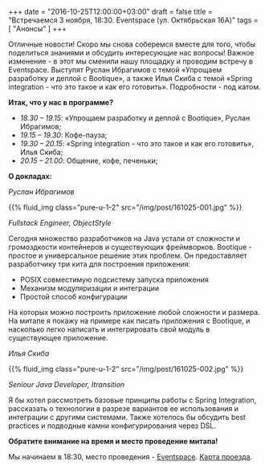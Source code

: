 +++
date = "2016-10-25T12:00:00+03:00"
draft = false
title = "Встречаемся 3 ноября, 18:30. Eventspace (ул. Октябрьская 16А)"
tags = [
	"Анонсы"
]
+++

Отличные новости! Скоро мы снова соберемся вместе для того, чтобы поделиться знаниями и обсудить интересующие нас вопросы! Важное изменение - в этот мы сменили нашу площадку и проводим встречу в Eventspace. Выступят Руслан Ибрагимов с темой «Упрощаем разработку и деплой с Bootique», а также Илья Скиба с темой «Spring integration - что это такое и как его готовить». Подробности - под катом.

<!--more-->

**Итак, что у нас в программе?**

* _18.30 – 19.15_: «Упрощаем разработку и деплой с Bootique», Руслан Ибрагимов;
* _19.15 – 19.30_: Кофе-пауза;
* _19.30 – 20.15_: «Spring integration - что это такое и как его готовить», Илья Скиба;
* _20.15 – 21.00_: Общение, кофе, печеньки;

**О докладах:**

*Руслан Ибрагимов*

{{% fluid_img class="pure-u-1-2" src="/img/post/161025-001.jpg" %}}

*_Fullstack Engineer, ObjectStyle_*

Сегодня множество разработчиков на Java устали от сложности и громоздкости контейнеров и существующих фреймворков. Bootique - простое и универсальное решение этих проблем. Он предоставляет разработчику три кита для построения приложения:

 * POSIX совместимую подсистему запуска приложения
 * Механизм модуляризации и интеграции
 * Простой способ конфигурации

На которых можно построить приложение любой сложности и размера.
На митапе я покажу на примере как писать приложения с Bootique, и насколько легко написать и интегрировать свой модуль в существующее приложение.

*Илья Скиба*

{{% fluid_img class="pure-u-1-2" src="/img/post/161025-002.jpg" %}}

*_Seniour Java Developer, Itransition_*

Я бы хотел рассмотреть базовые принципы работы с Spring Integration, рассказать о технологии в разрезе вариантов ее использования и интеграции с другими системами. Также хотелось бы обсудить best practices и подводные камни конфигурирования через DSL.

**Обратите внимание на время и место проведение митапа!**

Мы начинаем в 18:30, место проведения - [Eventspace](http://eventspace.by/). [Карта проезда](http://eventspace.by/assets/img/map.png).